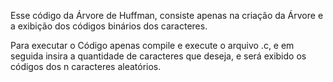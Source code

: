 Esse código da Árvore de Huffman, consiste apenas na criação da Árvore e a exibição dos códigos binários dos caracteres.

Para executar o Código apenas compile e execute o arquivo .c, e em seguida insira a quantidade de caracteres que deseja, e será exibido os códigos dos n caracteres aleatórios. 